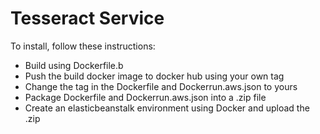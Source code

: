 # Tesseract Service

To install, follow these instructions:

- Build using Dockerfile.b
- Push the build docker image to docker hub using your own tag
- Change the tag in the Dockerfile and Dockerrun.aws.json to yours
- Package Dockerfile and Dockerrun.aws.json into a .zip file
- Create an elasticbeanstalk environment using Docker and upload the .zip
